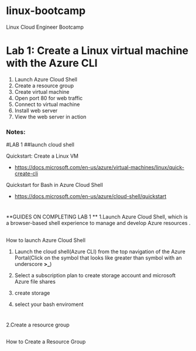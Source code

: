 # linux-bootcamp
Linux Cloud Engineer Bootcamp
# Lab 1: Create a Linux virtual machine with the Azure CLI

1. Launch Azure Cloud Shell
2. Create a resource group
3. Create virtual machine
4. Open port 80 for web traffic
5. Connect to virtual machine
6. Install web server
7. View the web server in action

### Notes:
#LAB 1
##launch cloud shell


Quickstart: Create a Linux VM
* https://docs.microsoft.com/en-us/azure/virtual-machines/linux/quick-create-cli

Quickstart for Bash in Azure Cloud Shell
* https://docs.microsoft.com/en-us/azure/cloud-shell/quickstart

#
**GUIDES ON COMPLETING LAB 1
**
1.Launch Azure Cloud Shell, which is a browser-based shell experience to manage and develop Azure resources .

##
How to launch Azure Cloud Shell
1. Launch the cloud shell(Azure CLI) from the top navigation of the Azure Portal(Click on the symbol that looks like greater than symbol with an underscore **>_**)

2. Select a subscription plan to create storage account and microsoft Azure file shares 
3. create storage
4. select your bash enviroment

#
2.Create a resource group
##
How to Create a Resource Group
